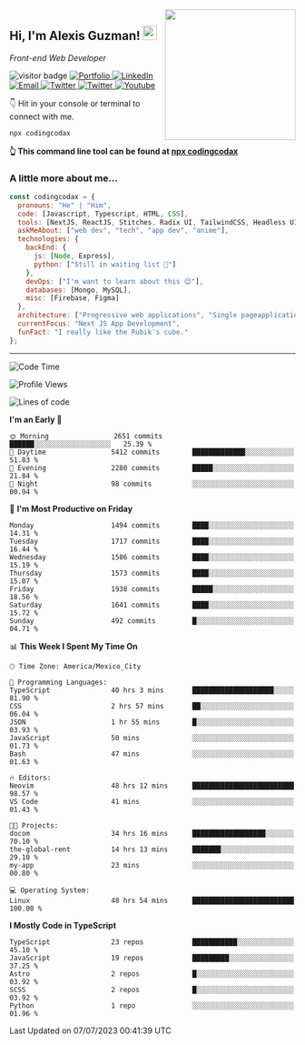 <img align='right' src="https://media.giphy.com/media/M9gbBd9nbDrOTu1Mqx/giphy.gif" width="230">
<h2>Hi, I'm Alexis Guzman! <img src="https://media.giphy.com/media/hvRJCLFzcasrR4ia7z/giphy.gif" width="25px"></h2>
<p><em>Front-end Web Developer</em></p>

<p>
  <img src="https://visitor-badge.glitch.me/badge?page_id=a12989x.a12989x&left_color=black&right_color=gray" alt="visitor badge"/>
  <a href='https://www.codingcodax.dev/' target='_blank'>
    <img alt='Portfolio' src='https://img.shields.io/badge/Portfolio-black?logo=vercel&style=flat-square'>
  </a>
  <a href='https://linkedin.com/in/codingcodax/' target='_blank'>
    <img alt='LinkedIn' src='https://img.shields.io/badge/LinkedIn-black?logo=LinkedIn&style=flat-square'>
  </a>
  <a href='mailto:codingcodax@gmail.com' target='_blank'>
    <img alt='Email' src='https://img.shields.io/badge/Email-black?logo=Gmail&style=flat-square'>
  </a>
  <a href='https://twitter.com/codingcodax' target='_blank'>
    <img alt='Twitter' src='https://img.shields.io/badge/Twitter-black?logo=Twitter&style=flat-square'>
  </a>
  <a href='https://www.instagram.com/codingcodax/' target='_blank'>
    <img alt='Twitter' src='https://img.shields.io/badge/Instagram-black?logo=Instagram&style=flat-square'>
  </a>
  <a href='https://www.youtube.com/@codingcodax' target='_blank'>
    <img alt='Youtube' src='https://img.shields.io/badge/YouTube-black?logo=Youtube&style=flat-square'>
  </a>
</p>

👇 Hit in your console or terminal to connect with me.

```bash
npx codingcodax 
```
**👆 This command line tool can be found at [npx codingcodax](https://github.com/codingcodax/npx-codingcodax)**

<h3>A little more about me...</h3>

```javascript
const codingcodax = {
  pronouns: "He" | "Him",
  code: [Javascript, Typescript, HTML, CSS],
  tools: [NextJS, ReactJS, Stitches, Radix UI, TailwindCSS, Headless UI, Prisma],
  askMeAbout: ["web dev", "tech", "app dev", "anime"],
  technologies: {
    backEnd: {
      js: [Node, Express],
      python: ["Still in waiting list 🥲"]
    },
    devOps: ["I'm want to learn about this 😊"],
    databases: [Mongo, MySQL],
    misc: [Firebase, Figma]
  },
  architecture: ["Progressive web applications", "Single pageapplications"],
  currentFocus: "Next JS App Development",
  funFact: "I really like the Rubik's cube."
};
```

---

<!--START_SECTION:waka-->
![Code Time](http://img.shields.io/badge/Code%20Time-1%2C452%20hrs%2020%20mins-blue)

![Profile Views](http://img.shields.io/badge/Profile%20Views-0-blue)

![Lines of code](https://img.shields.io/badge/From%20Hello%20World%20I%27ve%20Written-6.7%20million%20lines%20of%20code-blue)

**I'm an Early 🐤** 

```text
🌞 Morning                2651 commits        ██████░░░░░░░░░░░░░░░░░░░   25.39 % 
🌆 Daytime                5412 commits        █████████████░░░░░░░░░░░░   51.83 % 
🌃 Evening                2280 commits        █████░░░░░░░░░░░░░░░░░░░░   21.84 % 
🌙 Night                  98 commits          ░░░░░░░░░░░░░░░░░░░░░░░░░   00.94 % 
```
📅 **I'm Most Productive on Friday** 

```text
Monday                   1494 commits        ████░░░░░░░░░░░░░░░░░░░░░   14.31 % 
Tuesday                  1717 commits        ████░░░░░░░░░░░░░░░░░░░░░   16.44 % 
Wednesday                1586 commits        ████░░░░░░░░░░░░░░░░░░░░░   15.19 % 
Thursday                 1573 commits        ████░░░░░░░░░░░░░░░░░░░░░   15.07 % 
Friday                   1938 commits        █████░░░░░░░░░░░░░░░░░░░░   18.56 % 
Saturday                 1641 commits        ████░░░░░░░░░░░░░░░░░░░░░   15.72 % 
Sunday                   492 commits         █░░░░░░░░░░░░░░░░░░░░░░░░   04.71 % 
```


📊 **This Week I Spent My Time On** 

```text
🕑︎ Time Zone: America/Mexico_City

💬 Programming Languages: 
TypeScript               40 hrs 3 mins       ████████████████████░░░░░   81.90 % 
CSS                      2 hrs 57 mins       ██░░░░░░░░░░░░░░░░░░░░░░░   06.04 % 
JSON                     1 hr 55 mins        █░░░░░░░░░░░░░░░░░░░░░░░░   03.93 % 
JavaScript               50 mins             ░░░░░░░░░░░░░░░░░░░░░░░░░   01.73 % 
Bash                     47 mins             ░░░░░░░░░░░░░░░░░░░░░░░░░   01.63 % 

🔥 Editors: 
Neovim                   48 hrs 12 mins      █████████████████████████   98.57 % 
VS Code                  41 mins             ░░░░░░░░░░░░░░░░░░░░░░░░░   01.43 % 

🐱‍💻 Projects: 
docom                    34 hrs 16 mins      ██████████████████░░░░░░░   70.10 % 
the-global-rent          14 hrs 13 mins      ███████░░░░░░░░░░░░░░░░░░   29.10 % 
my-app                   23 mins             ░░░░░░░░░░░░░░░░░░░░░░░░░   00.80 % 

💻 Operating System: 
Linux                    48 hrs 54 mins      █████████████████████████   100.00 % 
```

**I Mostly Code in TypeScript** 

```text
TypeScript               23 repos            ███████████░░░░░░░░░░░░░░   45.10 % 
JavaScript               19 repos            █████████░░░░░░░░░░░░░░░░   37.25 % 
Astro                    2 repos             █░░░░░░░░░░░░░░░░░░░░░░░░   03.92 % 
SCSS                     2 repos             █░░░░░░░░░░░░░░░░░░░░░░░░   03.92 % 
Python                   1 repo              ░░░░░░░░░░░░░░░░░░░░░░░░░   01.96 % 
```




 Last Updated on 07/07/2023 00:41:39 UTC
<!--END_SECTION:waka-->
